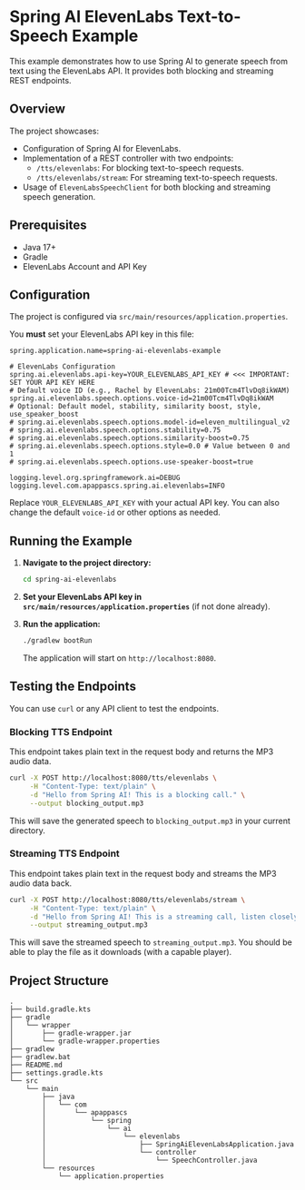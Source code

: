 # Spring AI ElevenLabs Text-to-Speech Example

This example demonstrates how to use Spring AI to generate speech from text using the ElevenLabs API. It provides both blocking and streaming REST endpoints.

## Overview

The project showcases:
- Configuration of Spring AI for ElevenLabs.
- Implementation of a REST controller with two endpoints:
    - `/tts/elevenlabs`: For blocking text-to-speech requests.
    - `/tts/elevenlabs/stream`: For streaming text-to-speech requests.
- Usage of `ElevenLabsSpeechClient` for both blocking and streaming speech generation.

## Prerequisites

- Java 17+
- Gradle
- ElevenLabs Account and API Key

## Configuration

The project is configured via `src/main/resources/application.properties`.

You **must** set your ElevenLabs API key in this file:

```properties
spring.application.name=spring-ai-elevenlabs-example

# ElevenLabs Configuration
spring.ai.elevenlabs.api-key=YOUR_ELEVENLABS_API_KEY # <<< IMPORTANT: SET YOUR API KEY HERE
# Default voice ID (e.g., Rachel by ElevenLabs: 21m00Tcm4TlvDq8ikWAM)
spring.ai.elevenlabs.speech.options.voice-id=21m00Tcm4TlvDq8ikWAM 
# Optional: Default model, stability, similarity boost, style, use_speaker_boost
# spring.ai.elevenlabs.speech.options.model-id=eleven_multilingual_v2
# spring.ai.elevenlabs.speech.options.stability=0.75
# spring.ai.elevenlabs.speech.options.similarity-boost=0.75
# spring.ai.elevenlabs.speech.options.style=0.0 # Value between 0 and 1
# spring.ai.elevenlabs.speech.options.use-speaker-boost=true

logging.level.org.springframework.ai=DEBUG
logging.level.com.apappascs.spring.ai.elevenlabs=INFO
```

Replace `YOUR_ELEVENLABS_API_KEY` with your actual API key. You can also change the default `voice-id` or other options as needed.

## Running the Example

1.  **Navigate to the project directory:**
    ```bash
    cd spring-ai-elevenlabs
    ```

2.  **Set your ElevenLabs API key in `src/main/resources/application.properties`** (if not done already).

3.  **Run the application:**
    ```bash
    ./gradlew bootRun
    ```
    The application will start on `http://localhost:8080`.

## Testing the Endpoints

You can use `curl` or any API client to test the endpoints.

### Blocking TTS Endpoint

This endpoint takes plain text in the request body and returns the MP3 audio data.

```bash
curl -X POST http://localhost:8080/tts/elevenlabs \
     -H "Content-Type: text/plain" \
     -d "Hello from Spring AI! This is a blocking call." \
     --output blocking_output.mp3
```
This will save the generated speech to `blocking_output.mp3` in your current directory.

### Streaming TTS Endpoint

This endpoint takes plain text in the request body and streams the MP3 audio data back.

```bash
curl -X POST http://localhost:8080/tts/elevenlabs/stream \
     -H "Content-Type: text/plain" \
     -d "Hello from Spring AI! This is a streaming call, listen closely as the audio arrives in chunks." \
     --output streaming_output.mp3
```
This will save the streamed speech to `streaming_output.mp3`. You should be able to play the file as it downloads (with a capable player).

## Project Structure

```
.
├── build.gradle.kts
├── gradle
│   └── wrapper
│       ├── gradle-wrapper.jar
│       └── gradle-wrapper.properties
├── gradlew
├── gradlew.bat
├── README.md
├── settings.gradle.kts
└── src
    └── main
        ├── java
        │   └── com
        │       └── apappascs
        │           └── spring
        │               └── ai
        │                   └── elevenlabs
        │                       ├── SpringAiElevenLabsApplication.java
        │                       └── controller
        │                           └── SpeechController.java
        └── resources
            └── application.properties
```
